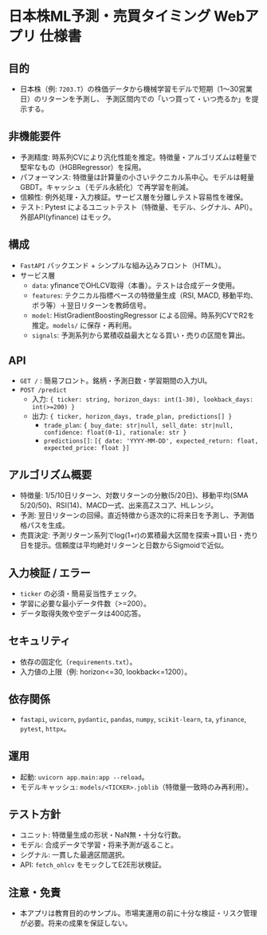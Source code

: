# 日本株ML予測・売買タイミング Webアプリ 仕様書

## 目的
- 日本株（例: `7203.T`）の株価データから機械学習モデルで短期（1〜30営業日）のリターンを予測し、
  予測区間内での「いつ買って・いつ売るか」を提示する。

## 非機能要件
- 予測精度: 時系列CVにより汎化性能を推定。特徴量・アルゴリズムは軽量で堅牢なもの（HGBRegressor）を採用。
- パフォーマンス: 特徴量は計算量の小さいテクニカル系中心。モデルは軽量GBDT。キャッシュ（モデル永続化）で再学習を削減。
- 信頼性: 例外処理・入力検証。サービス層を分離しテスト容易性を確保。
- テスト: Pytest によるユニットテスト（特徴量、モデル、シグナル、API）。外部API(yfinance) はモック。

## 構成
- `FastAPI` バックエンド + シンプルな組み込みフロント（HTML）。
- サービス層
  - `data`: yfinanceでOHLCV取得（本番）。テストは合成データ使用。
  - `features`: テクニカル指標ベースの特徴量生成（RSI, MACD, 移動平均、ボラ等）＋翌日リターンを教師信号。
  - `model`: HistGradientBoostingRegressor による回帰。時系列CVでR2を推定。`models/` に保存・再利用。
  - `signals`: 予測系列から累積収益最大となる買い・売りの区間を算出。

## API
- `GET /` : 簡易フロント。銘柄・予測日数・学習期間の入力UI。
- `POST /predict`
  - 入力: `{ ticker: string, horizon_days: int(1-30), lookback_days: int(>=200) }`
  - 出力: `{ ticker, horizon_days, trade_plan, predictions[] }`
    - `trade_plan`: `{ buy_date: str|null, sell_date: str|null, confidence: float(0-1), rationale: str }`
    - `predictions[]`: `[{ date: 'YYYY-MM-DD', expected_return: float, expected_price: float }]`

## アルゴリズム概要
- 特徴量: 1/5/10日リターン、対数リターンの分散(5/20日)、移動平均(SMA 5/20/50)、RSI(14)、MACD一式、出来高Zスコア、HLレンジ。
- 予測: 翌日リターンの回帰。直近特徴から逐次的に将来日を予測し、予測価格パスを生成。
- 売買決定: 予測リターン系列でlog(1+r)の累積最大区間を探索→買い日・売り日を提示。信頼度は平均絶対リターンと日数からSigmoidで近似。

## 入力検証 / エラー
- `ticker` の必須・簡易妥当性チェック。
- 学習に必要な最小データ件数（>=200）。
- データ取得失敗や空データは400応答。

## セキュリティ
- 依存の固定化（`requirements.txt`）。
- 入力値の上限（例: horizon<=30, lookback<=1200）。

## 依存関係
- `fastapi`, `uvicorn`, `pydantic`, `pandas`, `numpy`, `scikit-learn`, `ta`, `yfinance`, `pytest`, `httpx`。

## 運用
- 起動: `uvicorn app.main:app --reload`。
- モデルキャッシュ: `models/<TICKER>.joblib`（特徴量一致時のみ再利用）。

## テスト方針
- ユニット: 特徴量生成の形状・NaN無・十分な行数。
- モデル: 合成データで学習・将来予測が返ること。
- シグナル: 一貫した最適区間選択。
- API: `fetch_ohlcv` をモックしてE2E形状検証。

## 注意・免責
- 本アプリは教育目的のサンプル。市場実運用の前に十分な検証・リスク管理が必要。将来の成果を保証しない。

